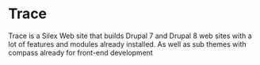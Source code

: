 Trace
=====

Trace is a Silex Web site that builds Drupal 7 and Drupal 8 web sites with a lot 
of features and modules already installed. As well as sub themes with compass 
already for front-end development
